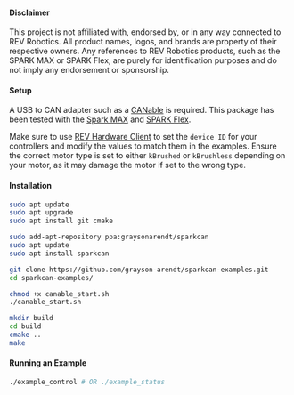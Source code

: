 #### Disclaimer
This project is not affiliated with, endorsed by, or in any way connected to REV Robotics. All product names, logos, and brands are property of their respective owners. Any references to REV Robotics products, such as the SPARK MAX or SPARK Flex, are purely for identification purposes and do not imply any endorsement or sponsorship.

#### Setup
A USB to CAN adapter such as a [CANable](https://canable.io/) is required. This package has been tested with the [Spark MAX](https://www.revrobotics.com/rev-11-2158/) and [SPARK Flex](https://www.revrobotics.com/rev-11-2159/).

Make sure to use [REV Hardware Client](https://docs.revrobotics.com/rev-hardware-client/gs/install) to set the `device ID` for your controllers and modify the values to match them in the examples.  Ensure the correct motor type is set to either `kBrushed` or `kBrushless` depending on your motor, as it may damage the motor if set to the wrong type.

#### Installation
```bash
sudo apt update
sudo apt upgrade
sudo apt install git cmake

sudo add-apt-repository ppa:graysonarendt/sparkcan
sudo apt update
sudo apt install sparkcan

git clone https://github.com/grayson-arendt/sparkcan-examples.git
cd sparkcan-examples/

chmod +x canable_start.sh
./canable_start.sh

mkdir build
cd build
cmake ..
make
```

#### Running an Example

```bash
./example_control # OR ./example_status
```
